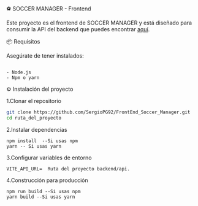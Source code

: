⚽ SOCCER MANAGER - Frontend

Este proyecto es el frontend de SOCCER MANAGER y está diseñado para consumir la API del backend que puedes encontrar [aquí](https://github.com/SergioPG92/Backend_Api).

📦 Requisitos

Asegúrate de tener instalados:

```

- Node.js
- Npm o yarn 

```
⚙️ Instalación del proyecto

1.Clonar el repositorio
```bash
git clone https://github.com/SergioPG92/FrontEnd_Soccer_Manager.git
cd ruta_del_proyecto
```
2.Instalar dependencias
```
npm install  --Si usas npm
yarn -- Si usas yarn
```

3.Configurar variables de entorno
```
VITE_API_URL=  Ruta del proyecto backend/api.
```

4.Construcción para producción
```
npm run build --Si usas npm
yarn build --Si usas yarn

```
